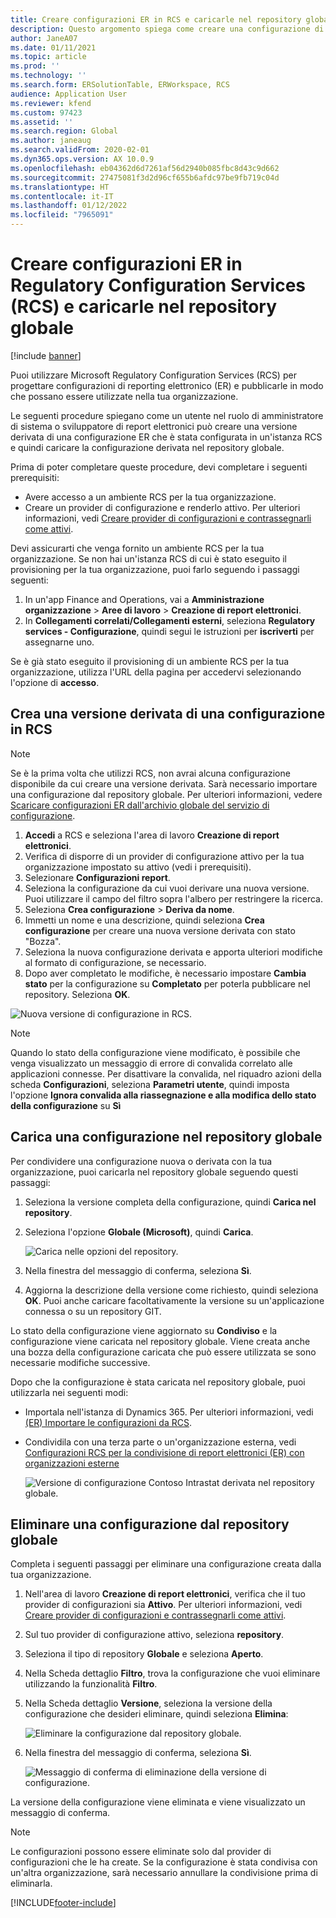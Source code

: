 ```yaml
---
title: Creare configurazioni ER in RCS e caricarle nel repository globale
description: Questo argomento spiega come creare una configurazione di report elettronico (ER) in Microsoft Regulatory Configuration Services (RCS) e caricarla nel repository globale.
author: JaneA07
ms.date: 01/11/2021
ms.topic: article
ms.prod: ''
ms.technology: ''
ms.search.form: ERSolutionTable, ERWorkspace, RCS
audience: Application User
ms.reviewer: kfend
ms.custom: 97423
ms.assetid: ''
ms.search.region: Global
ms.author: janeaug
ms.search.validFrom: 2020-02-01
ms.dyn365.ops.version: AX 10.0.9
ms.openlocfilehash: eb04362d6d7261af56d2940b085fbc8d43c9d662
ms.sourcegitcommit: 27475081f3d2d96cf655b6afdc97be9fb719c04d
ms.translationtype: HT
ms.contentlocale: it-IT
ms.lasthandoff: 01/12/2022
ms.locfileid: "7965091"
---
```

# <a name="create-er-configurations-in-regulatory-configuration-services-rcs-and-upload-them-to-the-global-repository"></a>Creare configurazioni ER in Regulatory Configuration Services (RCS) e caricarle nel repository globale

[!include [banner](../includes/banner.md)]

Puoi utilizzare Microsoft Regulatory Configuration Services (RCS) per progettare configurazioni di reporting elettronico (ER) e pubblicarle in modo che possano essere utilizzate nella tua organizzazione.

Le seguenti procedure spiegano come un utente nel ruolo di amministratore di sistema o sviluppatore di report elettronici può creare una versione derivata di una configurazione ER che è stata configurata in un'istanza RCS e quindi caricare la configurazione derivata nel repository globale. 

Prima di poter completare queste procedure, devi completare i seguenti prerequisiti:

- Avere accesso a un ambiente RCS per la tua organizzazione.
- Creare un provider di configurazione e renderlo attivo. Per ulteriori informazioni, vedi [Creare provider di configurazioni e contrassegnarli come attivi](../../fin-ops-core/dev-itpro/analytics/tasks/er-configuration-provider-mark-it-active-2016-11.md).

Devi assicurarti che venga fornito un ambiente RCS per la tua organizzazione. Se non hai un'istanza RCS di cui è stato eseguito il provisioning per la tua organizzazione, puoi farlo seguendo i passaggi seguenti:

1. In un'app Finance and Operations, vai a **Amministrazione organizzazione** \> **Aree di lavoro** \> **Creazione di report elettronici**.
2. In **Collegamenti correlati/Collegamenti esterni**, seleziona **Regulatory services - Configurazione**, quindi segui le istruzioni per **iscriverti** per assegnarne uno.

Se è già stato eseguito il provisioning di un ambiente RCS per la tua organizzazione, utilizza l'URL della pagina per accedervi selezionando l'opzione di **accesso**.

## <a name="create-a-derived-version-of-a-configuration-in-rcs"></a>Crea una versione derivata di una configurazione in RCS

> [!NOTE]
> Se è la prima volta che utilizzi RCS, non avrai alcuna configurazione disponibile da cui creare una versione derivata. Sarà necessario importare una configurazione dal repository globale. Per ulteriori informazioni, vedere [Scaricare configurazioni ER dall'archivio globale del servizio di configurazione](../../fin-ops-core/dev-itpro/analytics/er-download-configurations-global-repo.md).

1. **Accedi** a RCS e seleziona l'area di lavoro **Creazione di report elettronici**.
2. Verifica di disporre di un provider di configurazione attivo per la tua organizzazione impostato su attivo (vedi i prerequisiti). 
3. Selezionare **Configurazioni report**.
4. Seleziona la configurazione da cui vuoi derivare una nuova versione. Puoi utilizzare il campo del filtro sopra l'albero per restringere la ricerca.
5. Seleziona **Crea configurazione** \> **Deriva da nome**.
6. Immetti un nome e una descrizione, quindi seleziona **Crea configurazione** per creare una nuova versione derivata con stato "Bozza".
7. Seleziona la nuova configurazione derivata e apporta ulteriori modifiche al formato di configurazione, se necessario. 
8. Dopo aver completato le modifiche, è necessario impostare **Cambia stato** per la configurazione su **Completato** per poterla pubblicare nel repository. Seleziona **OK**.

![Nuova versione di configurazione in RCS.](media/RCS_CompleteConfig.JPG)

> [!NOTE]
> Quando lo stato della configurazione viene modificato, è possibile che venga visualizzato un messaggio di errore di convalida correlato alle applicazioni connesse. Per disattivare la convalida, nel riquadro azioni della scheda **Configurazioni**, seleziona **Parametri utente**, quindi imposta l'opzione **Ignora convalida alla riassegnazione e alla modifica dello stato della configurazione** su **Sì** 

## <a name="upload-a-configuration-to-the-global-repository"></a>Carica una configurazione nel repository globale

Per condividere una configurazione nuova o derivata con la tua organizzazione, puoi caricarla nel repository globale seguendo questi passaggi:

1. Seleziona la versione completa della configurazione, quindi **Carica nel repository**.
2. Seleziona l'opzione **Globale (Microsoft)**, quindi **Carica**.

    ![Carica nelle opzioni del repository.](media/RCS_Upload_to_GlobalRepo_options.JPG)

3. Nella finestra del messaggio di conferma, seleziona **Sì**. 
4. Aggiorna la descrizione della versione come richiesto, quindi seleziona **OK**. Puoi anche caricare facoltativamente la versione su un'applicazione connessa o su un repository GIT.  

Lo stato della configurazione viene aggiornato su **Condiviso** e la configurazione viene caricata nel repository globale. Viene creata anche una bozza della configurazione caricata che può essere utilizzata se sono necessarie modifiche successive.

Dopo che la configurazione è stata caricata nel repository globale, puoi utilizzarla nei seguenti modi:

- Importala nell'istanza di Dynamics 365. Per ulteriori informazioni, vedi [(ER) Importare le configurazioni da RCS](../../fin-ops-core/dev-itpro/analytics/tasks/import-configuration-rcs.md).
- Condividila con una terza parte o un'organizzazione esterna, vedi [Configurazioni RCS per la condivisione di report elettronici (ER) con organizzazioni esterne](rcs-global-repo-share-configuration.md)

    ![Versione di configurazione Contoso Intrastat derivata nel repository globale.](media/RCS_Config_upload_GlobalRepo.JPG)

## <a name="delete-a-configuration-from-the-global-repository"></a>Eliminare una configurazione dal repository globale
Completa i seguenti passaggi per eliminare una configurazione creata dalla tua organizzazione.

1. Nell'area di lavoro **Creazione di report elettronici**, verifica che il tuo provider di configurazioni sia **Attivo**. Per ulteriori informazioni, vedi [Creare provider di configurazioni e contrassegnarli come attivi](../../fin-ops-core/dev-itpro/analytics/tasks/er-configuration-provider-mark-it-active-2016-11.md).
2. Sul tuo provider di configurazione attivo, seleziona **repository**.
3. Seleziona il tipo di repository **Globale** e seleziona **Aperto**.
4. Nella Scheda dettaglio **Filtro**, trova la configurazione che vuoi eliminare utilizzando la funzionalità **Filtro**.
5. Nella Scheda dettaglio **Versione**, seleziona la versione della configurazione che desideri eliminare, quindi seleziona **Elimina**:

    ![Eliminare la configurazione dal repository globale.](media/RCS_Delete_from_GlobalRepo.JPG)

6. Nella finestra del messaggio di conferma, seleziona **Sì**.

    ![Messaggio di conferma di eliminazione della versione di configurazione.](media/RCS_Delete_from_GlobalRepo_Msg.JPG)
 
La versione della configurazione viene eliminata e viene visualizzato un messaggio di conferma. 

> [!NOTE]
> Le configurazioni possono essere eliminate solo dal provider di configurazioni che le ha create. Se la configurazione è stata condivisa con un'altra organizzazione, sarà necessario annullare la condivisione prima di eliminarla.
 


[!INCLUDE[footer-include](../../includes/footer-banner.md)]
